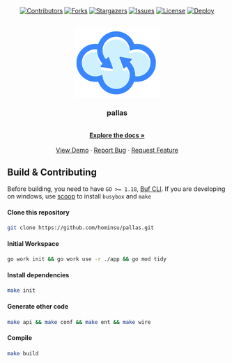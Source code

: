 <div id="top"></div>

<!-- PROJECT SHIELDS -->
<p align="center">
<a href="https://github.com/hominsu/pallas/graphs/contributors"><img src="https://img.shields.io/github/contributors/hominsu/pallas.svg?style=for-the-badge" alt="Contributors"></a>
<a href="https://github.com/hominsu/pallas/network/members"><img src="https://img.shields.io/github/forks/hominsu/pallas.svg?style=for-the-badge" alt="Forks"></a>
<a href="https://github.com/hominsu/pallas/stargazers"><img src="https://img.shields.io/github/stars/hominsu/pallas.svg?style=for-the-badge" alt="Stargazers"></a>
<a href="https://github.com/hominsu/pallas/issues"><img src="https://img.shields.io/github/issues/hominsu/pallas.svg?style=for-the-badge" alt="Issues"></a>
<a href="https://github.com/hominsu/pallas/blob/master/LICENSE"><img src="https://img.shields.io/github/license/hominsu/pallas.svg?style=for-the-badge" alt="License"></a>
<a href="https://github.com/hominsu/pallas/actions/workflows/docker-publish.yml"><img src="https://img.shields.io/github/actions/workflow/status/hominsu/pallas/go.yml?branch=main&style=for-the-badge" alt="Deploy"></a>
</p>

<!-- PROJECT LOGO -->
<br/>
<div align="center">
<a href="https://github.com/hominsu/pallas">
    <img src="docs/images/pallas.png" alt="Logo" width="196">
</a>

<h3 align="center">pallas</h3>

  <p align="center">
    <br/>
    <a href="https://github.com/hominsu/pallas"><strong>Explore the docs »</strong></a>
    <br/>
    <br/>
    <a href="https://github.com/hominsu/pallas">View Demo</a>
    ·
    <a href="https://github.com/hominsu/pallas/issues">Report Bug</a>
    ·
    <a href="https://github.com/hominsu/pallas/issues">Request Feature</a>
  </p>
</div>

## Build & Contributing

Before building, you need to have `GO >= 1.18`, [Buf CLI](https://docs.buf.build/installation). If you are developing on windows, use [scoop](https://github.com/ScoopInstaller/Scoop) to install `busybox` and `make`

#### Clone this repository

```bash
git clone https://github.com/hominsu/pallas.git
```

#### Initial Workspace

```bash
go work init && go work use -r ./app && go mod tidy
```

#### Install dependencies

```bash
make init
```

#### Generate other code

```bash
make api && make conf && make ent && make wire
```

#### Compile

```bash
make build
```